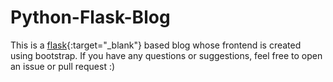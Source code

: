 # Python-Flask-Blog
This is a [flask](https://flask.palletsprojects.com/en/1.1.x/){:target="_blank"} based blog whose frontend is created using bootstrap.
If you have any questions or suggestions, feel free to open an issue or pull request :)
